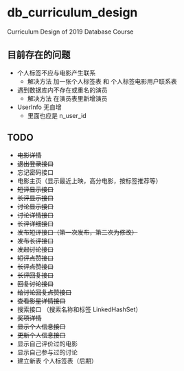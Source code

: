 # db_curriculum_design
 Curriculum Design of 2019 Database Course

## 目前存在的问题
- 个人标签不应与电影产生联系
    - 解决方法 加一张个人标签表 和 个人标签电影用户联系表
- 遇到数据库内不存在或重名的演员
    - 解决方法 在演员表里新增演员
- UserInfo 无自增
    - 里面也应是 n_user_id
    
## TODO
- ~~电影详情~~ 
- ~~退出登录接口~~
- 忘记密码接口
- 电影主页（显示最近上映，高分电影，按标签推荐等）
- ~~短评显示接口~~
- ~~长评显示接口~~
- ~~讨论显示接口~~
- ~~讨论详情接口~~ 
- ~~长评详细接口~~
- ~~发布短评接口（第一次发布，第二次为修改）~~
- ~~发布长评接口~~
- ~~发起讨论接口~~ 
- ~~短评点赞接口~~  
- ~~长评点赞接口~~
- ~~长评回复接口~~
- ~~回复讨论接口~~
- ~~给讨论回复点赞接口~~
- ~~查看影星详情接口~~
- 搜索接口 （搜索名称和标签 LinkedHashSet）
- ~~奖项详情~~ 
- ~~显示个人信息接口~~
- ~~更新个人信息接口~~
- 显示自己评价过的电影
- 显示自己参与过的讨论
- 建立新表 个人标签表（后期）
